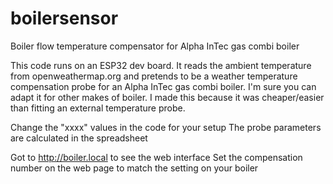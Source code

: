 # boilersensor
Boiler flow temperature compensator for Alpha InTec gas combi boiler

This code runs on an ESP32 dev board. It reads the ambient temperature from openweathermap.org and pretends to be a weather temperature compensation probe for an Alpha InTec gas combi boiler. I'm sure you can adapt it for other makes of boiler. I made this because it was cheaper/easier than fitting an external temperature probe.

Change the "xxxx" values in the code for your setup
The probe parameters are calculated in the spreadsheet

Got to http://boiler.local to see the web interface
Set the compensation number on the web page to match the setting on your boiler
